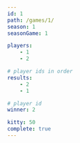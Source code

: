 ```yaml
---
id: 1
path: /games/1/
season: 1
seasonGame: 1

players:
    - 1
    - 2

# player ids in order
results:
    - 2
    - 1

# player id
winner: 2

kitty: 50
complete: true
---
```

